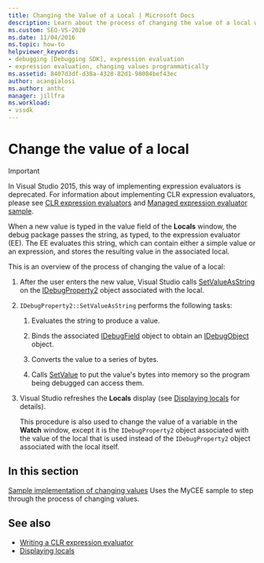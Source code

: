 ```yaml
---
title: Changing the Value of a Local | Microsoft Docs
description: Learn about the process of changing the value of a local when a new value is typed in the value field of the Locals window.
ms.custom: SEO-VS-2020
ms.date: 11/04/2016
ms.topic: how-to
helpviewer_keywords:
- debugging [Debugging SDK], expression evaluation
- expression evaluation, changing values programmatically
ms.assetid: 8407d3df-d38a-4328-82d1-98084bef43ec
author: acangialosi
ms.author: anthc
manager: jillfra
ms.workload:
- vssdk
---
```

# Change the value of a local
> [!IMPORTANT]
> In Visual Studio 2015, this way of implementing expression evaluators is deprecated. For information about implementing CLR expression evaluators, please see [CLR expression evaluators](https://github.com/Microsoft/ConcordExtensibilitySamples/wiki/CLR-Expression-Evaluators) and [Managed expression evaluator sample](https://github.com/Microsoft/ConcordExtensibilitySamples/wiki/Managed-Expression-Evaluator-Sample).

 When a new value is typed in the value field of the **Locals** window, the debug package passes the string, as typed, to the expression evaluator (EE). The EE evaluates this string, which can contain either a simple value or an expression, and stores the resulting value in the associated local.

 This is an overview of the process of changing the value of a local:

1. After the user enters the new value, Visual Studio calls [SetValueAsString](../../extensibility/debugger/reference/idebugproperty2-setvalueasstring.md) on the [IDebugProperty2](../../extensibility/debugger/reference/idebugproperty2.md) object associated with the local.

2. `IDebugProperty2::SetValueAsString` performs the following tasks:

   1. Evaluates the string to produce a value.

   2. Binds the associated [IDebugField](../../extensibility/debugger/reference/idebugfield.md) object to obtain an [IDebugObject](../../extensibility/debugger/reference/idebugobject.md) object.

   3. Converts the value to a series of bytes.

   4. Calls [SetValue](../../extensibility/debugger/reference/idebugobject-setvalue.md) to put the value's bytes into memory so the program being debugged can access them.

3. Visual Studio refreshes the **Locals** display (see [Displaying locals](../../extensibility/debugger/displaying-locals.md) for details).

   This procedure is also used to change the value of a variable in the **Watch** window, except it is the `IDebugProperty2` object associated with the value of the local that is used instead of the `IDebugProperty2` object associated with the local itself.

## In this section
 [Sample implementation of changing values](../../extensibility/debugger/sample-implementation-of-changing-values.md)
 Uses the MyCEE sample to step through the process of changing values.

## See also
- [Writing a CLR expression evaluator](../../extensibility/debugger/writing-a-common-language-runtime-expression-evaluator.md)
- [Displaying locals](../../extensibility/debugger/displaying-locals.md)
